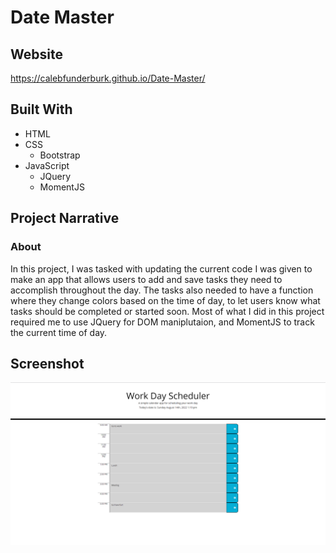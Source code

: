 # Date Master

## Website

https://calebfunderburk.github.io/Date-Master/

## Built With

- HTML
- CSS
    - Bootstrap
- JavaScript
    - JQuery
    - MomentJS

## Project Narrative

### About

In this project, I was tasked with updating the current code I was given to make an app that allows users to add and save tasks they need to accomplish throughout the day. The tasks also needed to have a function where they change colors based on the time of day, to let users know what tasks should be completed or started soon. Most of what I did in this project required me to use JQuery for DOM maniplutaion, and MomentJS to track the current time of day. 

## Screenshot

![Screenshot of my project](assets/images/screenshot.png)
